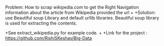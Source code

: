 Problem: How to scrap wikipedia.com to get the Right Navigation information about the article from Wikipedia provided the url
+
+Solution: use Beautiful soup Library and default urllib libraries. Beautiful soup library is used for extracting the contents.

+See extract_wikipedia.py for example code.
+
+Link for the project : https://github.com/RishiSKeshav/Big-Data
